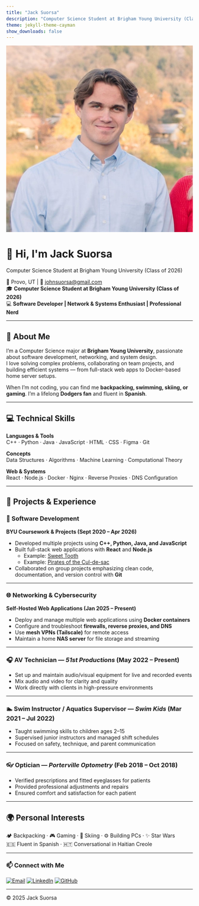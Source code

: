 ```yaml
---
title: "Jack Suorsa"
description: "Computer Science Student at Brigham Young University (Class of 2026)"
theme: jekyll-theme-cayman
show_downloads: false
---
```


<link rel="stylesheet" href="style.css">

<div class="header-content">
  <img src="me.JPG" alt="Jack Suorsa" class="profile-pic">
  <div class="header-text">
    <h1>👋 Hi, I'm Jack Suorsa</h1>
    <p>Computer Science Student at Brigham Young University (Class of 2026)</p>
  </div>
</div>


📍 Provo, UT | 📧 [johnsuorsa@gmail.com](mailto:johnsuorsa@gmail.com)  
🎓 **Computer Science Student at Brigham Young University (Class of 2026)**  
💻 **Software Developer | Network & Systems Enthusiast | Professional Nerd**

---

## 🌟 About Me

I’m a Computer Science major at **Brigham Young University**, passionate about software development, networking, and system design.  
I love solving complex problems, collaborating on team projects, and building efficient systems — from full-stack web apps to Docker-based home server setups.

When I’m not coding, you can find me **backpacking, swimming, skiing, or gaming**. I’m a lifelong **Dodgers fan** and fluent in **Spanish**.

---

## 💻 Technical Skills

**Languages & Tools**  
C++ · Python · Java · JavaScript · HTML · CSS · Figma · Git  

**Concepts**  
Data Structures · Algorithms · Machine Learning · Computational Theory  

**Web & Systems**  
React · Node.js · Docker · Nginx · Reverse Proxies · DNS Configuration  

---

## 🚀 Projects & Experience

### 🧠 Software Development  
**BYU Coursework & Projects (Sept 2020 – Apr 2026)**  
- Developed multiple projects using **C++, Python, Java, and JavaScript**  
- Built full-stack web applications with **React** and **Node.js**  
  - Example: [Sweet Tooth](https://clinquant-dieffenbachia-fc06cc.netlify.app/)
  - Example: [Pirates of the Cul-de-sac](https://startup.piratesoftheculdesac.click/)
- Collaborated on group projects emphasizing clean code, documentation, and version control with **Git**

---

### 🌐 Networking & Cybersecurity  
**Self-Hosted Web Applications (Jan 2025 – Present)**  
- Deploy and manage multiple web applications using **Docker containers**  
- Configure and troubleshoot **firewalls, reverse proxies, and DNS**  
- Use **mesh VPNs (Tailscale)** for remote access  
- Maintain a home **NAS server** for file storage and streaming

---

### 🎧 AV Technician — *51st Productions* (May 2022 – Present)  
- Set up and maintain audio/visual equipment for live and recorded events  
- Mix audio and video for clarity and quality  
- Work directly with clients in high-pressure environments  

---

### 🏊 Swim Instructor / Aquatics Supervisor — *Swim Kids* (Mar 2021 – Jul 2022)  
- Taught swimming skills to children ages 2–15  
- Supervised junior instructors and managed shift schedules  
- Focused on safety, technique, and parent communication  

---

### 👓 Optician — *Porterville Optometry* (Feb 2018 – Oct 2018)  
- Verified prescriptions and fitted eyeglasses for patients  
- Provided professional adjustments and repairs  
- Ensured comfort and satisfaction for each patient  

---

## 🌍 Personal Interests

🏕️ Backpacking · 🎮 Gaming · 🧊 Skiing · ⚙️ Building PCs · ✨ Star Wars  
🇪🇸 Fluent in Spanish · 🇭🇹 Conversational in Haitian Creole  

---

### 📫 Connect with Me

[![Email](https://img.shields.io/badge/Email-johnsuorsa%40gmail.com-red?logo=gmail)](mailto:johnsuorsa@gmail.com)
[![LinkedIn](https://img.shields.io/badge/LinkedIn-Profile-blue?logo=linkedin)](https://linkedin.com/)
[![GitHub](https://img.shields.io/badge/GitHub-jacksuorsa-black?logo=github)](https://github.com/)

---

© 2025 Jack Suorsa
